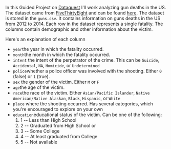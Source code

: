 <p>In this Guided Project on <a href='http://dataquest.io'>Dataquest</a> I'll work analyzing gun deaths in the US. The dataset came from <a href='https://fivethirtyeight.com/'>FiveThirtyEight</a> and can be found <a href='https://github.com/fivethirtyeight/guns-data'>here</a>. The dataset is stored in the <code>guns.csv</code>. It contains information on guns deaths in the US from 2012 to 2014. Each row in the dataset represents a single fatality. The columns contain demographic and other information about the victim.<p>

<p>Here's an explanation of each column</p>
<ul>
  <li><code>year</code>the year in which the fatality occurred.</li>
  <li><code>month</code>the month in which the fatality occurred.</li>
  <li><code>intent</code> the intent of the perpetrator of the crime. This can be <code>Suicide</code>, <code>Accidental</code>, <code>NA</code>, <code>Homicide</code>, or <code>Undetermined</code></li>
  <li><code>police</code>whether a police officer was involved with the shooting. Either <code>0</code> (false) or <code>1</code> (true).</li>
  <li><code>sex</code> the gender of the victim. Either <code>M</code> or <code>F</code></li>
  <li><code>age</code>the age of the victim.</li>
  <li><code>race</code>the race of the victim. Either <code>Asian/Pacific Islander</code>, <code>Native American/Native Alaskan</code>, <code>Black</code>, <code>Hispanic</code>, or <code>White</code></li>
  <li><code>place</code> where the shooting occurred. Has several categories, which you're encouraged to explore on your own</li>
  <li><code>education</code>educational status of the victim. Can be one of the following:
    <ol>  
      <li>1 -- Less than High School</li>
      <li>2 -- Graduated from High School or</li>
      <li>3 -- Some College</li>
      <li>4 -- At least graduated from College</li>
      <li>5 -- Not available</li>
    <ol></li>
</ul>
